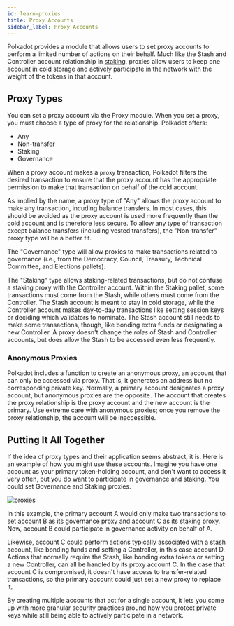 ```yaml
---
id: learn-proxies
title: Proxy Accounts
sidebar_label: Proxy Accounts
---
```


Polkadot provides a module that allows users to set proxy accounts to perform a limited number of actions on their behalf. Much like the Stash and Controller account relationship in [staking](learn-staking), proxies allow users to keep one account in cold storage and actively participate in the network with the weight of the tokens in that account.

## Proxy Types

You can set a proxy account via the Proxy module. When you set a proxy, you must choose a type of proxy for the relationship. Polkadot offers:

- Any
- Non-transfer
- Staking
- Governance

When a proxy account makes a `proxy` transaction, Polkadot filters the desired transaction to ensure that the proxy account has the appropriate permission to make that transaction on behalf of the cold account.

As implied by the name, a proxy type of "Any" allows the proxy account to make any transaction, incuding balance transfers. In most cases, this should be avoided as the proxy account is used more frequently than the cold account and is therefore less secure. To allow any type of transaction except balance transfers (including vested transfers), the "Non-transfer" proxy type will be a better fit.

The "Governance" type will allow proxies to make transactions related to governance (i.e., from the Democracy, Council, Treasury, Technical Committee, and Elections pallets).

The "Staking" type allows staking-related transactions, but do not confuse a staking proxy with the Controller account. Within the Staking pallet, some transactions must come from the Stash, while others must come from the Controller. The Stash account is meant to stay in cold storage, while the Controller account makes day-to-day transactions like setting session keys or deciding which validators to nominate. The Stash account still needs to make some transactions, though, like bonding extra funds or designating a new Controller. A proxy doesn't change the _roles_ of Stash and Controller accounts, but does allow the Stash to be accessed even less frequently.

### Anonymous Proxies

Polkadot includes a function to create an anonymous proxy, an account that can only be accessed via proxy. That is, it generates an address but no corresponding private key. Normally, a primary account designates a proxy account, but anonymous proxies are the opposite. The account that creates the proxy relationship is the proxy account and the new account is the primary. Use extreme care with anonymous proxies; once you remove the proxy relationship, the account will be inaccessible.

## Putting It All Together

If the idea of proxy types and their application seems abstract, it is. Here is an example of how you might use these accounts. Imagine you have one account as your primary token-holding account, and don't want to access it very often, but you do want to participate in governance and staking. You could set Governance and Staking proxies.

![proxies](assets/proxies-example.png)

In this example, the primary account A would only make two transactions to set account B as its governance proxy and account C as its staking proxy. Now, account B could participate in governance activity on behalf of A.

Likewise, account C could perform actions typically associated with a stash account, like bonding funds and setting a Controller, in this case account D. Actions that normally require the Stash, like bonding extra tokens or setting a new Controller, can all be handled by its proxy account C. In the case that account C is compromised, it doesn't have access to transfer-related transactions, so the primary account could just set a new proxy to replace it.

By creating multiple accounts that act for a single account, it lets you come up with more granular security practices around how you protect private keys while still being able to actively participate in a network.

